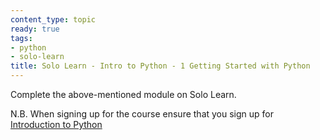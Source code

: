 ```yaml
---
content_type: topic
ready: true
tags:
- python
- solo-learn
title: Solo Learn - Intro to Python - 1 Getting Started with Python
---
```


Complete the above-mentioned module on Solo Learn.

N.B. When signing up for the course ensure that you sign up for [Introduction to Python](https://www.sololearn.com/learn/courses/python-introduction)